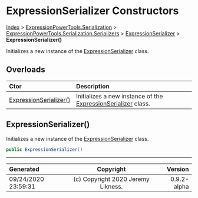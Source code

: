 ﻿# ExpressionSerializer Constructors

[Index](../index.md) > [ExpressionPowerTools.Serialization](ExpressionPowerTools.Serialization.a.md) > [ExpressionPowerTools.Serialization.Serializers](ExpressionPowerTools.Serialization.Serializers.n.md) > [ExpressionSerializer](ExpressionPowerTools.Serialization.Serializers.ExpressionSerializer.cs.md) > **ExpressionSerializer()**

Initializes a new instance of the [ExpressionSerializer](ExpressionPowerTools.Serialization.Serializers.ExpressionSerializer.cs.md) class.

## Overloads

| Ctor | Description |
| :-- | :-- |
| [ExpressionSerializer()](#expressionserializer) | Initializes a new instance of the [ExpressionSerializer](ExpressionPowerTools.Serialization.Serializers.ExpressionSerializer.cs.md) class. |

## ExpressionSerializer()

Initializes a new instance of the [ExpressionSerializer](ExpressionPowerTools.Serialization.Serializers.ExpressionSerializer.cs.md) class.

```csharp
public ExpressionSerializer()
```



---

| Generated | Copyright | Version |
| :-- | :-: | --: |
| 09/24/2020 23:59:31 | (c) Copyright 2020 Jeremy Likness. | 0.9.2-alpha |
